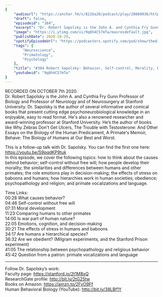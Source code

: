 ```yaml
---
{
	"audiourl": "https://anchor.fm/s/822ba20/podcast/play/20860936/https%3A%2F%2Fd3ctxlq1ktw2nl.cloudfront.net%2Fstaging%2F2020-9-9%2Fafcaf4a3-ae6c-9a43-4f2e-db27478fedb7.m4a",
	"draft": false,
	"episodeid": "384",
	"excerpt": "Dr. Robert Sapolsky is the John A. and Cynthia Fry Gunn Professor of Biology and Professor of Neurology and of Neurosurgery at Stanford University. Dr. Sapolsky is the author of several informative and comical books that present cutting edge psychoneurobiological knowledge in an enjoyable, easy to read format. He's also a renowned researcher and award-winning professor at Stanford University. He’s the author of books like Why Zebras Don't Get Ulcers, The Trouble with Testosterone: And Other Essays on the Biology of the Human Predicament, A Primate's Memoir, Behave: The Biology of Humans at Our Best and Worst.",
	"image": "https://i.ytimg.com/vi/9q8h4C57mTw/maxresdefault.jpg",
	"publishDate": 2020-10-29,
	"spotifyEpisodeUrl": "https://podcasters.spotify.com/pod/show/thedissenter/episodes/384-Robert-Sapolsky-Behavior--Self-control--Morality--Primates--Humans--and-Religion-ekr4i8",
	"tags": [
		"Neuroscience",
		"Primatology",
		"Psychology"
	],
	"title": "#384 Robert Sapolsky: Behavior, Self-control, Morality, Primates, Humans, and Religion",
	"youtubeid": "9q8h4C57mTw"
}
---
```

RECORDED ON OCTOBER 7th 2020.  
Dr. Robert Sapolsky is the John A. and Cynthia Fry Gunn Professor of Biology and Professor of Neurology and of Neurosurgery at Stanford University. Dr. Sapolsky is the author of several informative and comical books that present cutting edge psychoneurobiological knowledge in an enjoyable, easy to read format. He's also a renowned researcher and award-winning professor at Stanford University. He’s the author of books like Why Zebras Don't Get Ulcers, The Trouble with Testosterone: And Other Essays on the Biology of the Human Predicament, A Primate's Memoir, Behave: The Biology of Humans at Our Best and Worst.

This is a follow-up talk with Dr. Sapolsky. You can find the first one here: https://youtu.be/S9pqdKP9tuk   
In this episode, we cover the following topics: how to think about the causes behind behavior; self-control without free will; how people develop their morality; the similarities and differences between humans and other primates; the role emotions play in decision-making; the effects of stress on baboons and humans; how hierarchies work in human societies; obedience; psychopathology and religion; and primate vocalizations and language.

Time Links:  
<time>00:28</time> What causes behavior?  
<time>04:46</time> Self-control without free will  
<time>07:31</time> Moral development  
<time>11:23</time> Comparing humans to other primates  
<time>14:00</time> Is war part of human nature?   
<time>22:05</time> Emotions, cognition, and decision-making  
<time>30:21</time> The effects of stress in humans and baboons  
<time>34:17</time> Are humans a hierarchical species?  
<time>36:32</time> Are we obedient? (Milgram experiments, and the Stanford Prison experiment)  
<time>41:05</time> The relationship between psychopathology and religious behavior  
<time>45:42</time> Question from a patron: primate vocalizations and language

---

Follow Dr. Sapolsky’s work:  
Faculty page: https://stanford.io/2t1M8xQ  
ResearchGate profile: http://bit.ly/2tG25tw  
Books on Amazon: https://amzn.to/2FvO9Ff  
Human Behavioral Biology (YouTube): http://bit.ly/38LBf1Y
